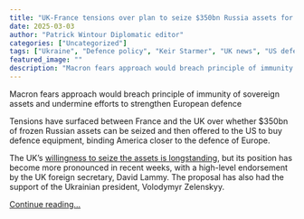 ```yaml
---
title: "UK-France tensions over plan to seize $350bn Russia assets for US arms"
date: 2025-03-03
author: "Patrick Wintour Diplomatic editor"
categories: ["Uncategorized"]
tags: ["Ukraine", "Defence policy", "Keir Starmer", "UK news", "US defence spending", "France", "Russia", "Emmanuel Macron", "US news", "Europe", "World news", "Politics"]
featured_image: ""
description: "Macron fears approach would breach principle of immunity of sovereign assets and undermine efforts to strengthen European defence Tensions have surfaced between..."
---
```


Macron fears approach would breach principle of immunity of sovereign assets and undermine efforts to strengthen European defence 

Tensions have surfaced between France and the UK over whether $350bn of frozen Russian assets can be seized and then offered to the US to buy defence equipment, binding America closer to the defence of Europe.

The UK’s [willingness to seize the assets is longstanding](https://www.theguardian.com/politics/video/2024/mar/06/uk-could-loan-russian-assets-to-ukraine-says-david-cameron-video), but its position has become more pronounced in recent weeks, with a high-level endorsement by the UK foreign secretary, David Lammy. The proposal has also had the support of the Ukrainian president, Volodymyr Zelenskyy.

[Continue reading...](https://www.theguardian.com/world/2025/mar/03/uk-france-tensions-over-plan-to-seize-350bn-russia-assets-for-us-arms)
